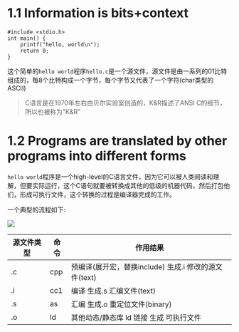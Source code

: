# 1.1 Information is bits+context

```
#include <stdio.h>
int main() {
	printf("hello, world\n");
	return 0;
}
```

这个简单的`hello world`程序`hello.c`是一个源文件，源文件是由一系列的01比特组成的，每8个比特构成一个字节，每个字节又代表了一个字符(char类型的ASCII)

> C语言是在1970年左右由贝尔实验室创造的，K&R描述了ANSI C的细节，所以也被称为"K&R"

# 1.2 Programs are translated by other programs into different forms

`hello world`程序是一个high-level的C语言文件，因为它可以被人类阅读和理解，但要实际运行，这个C语句就要被转换成其他的低级的机器代码，然后打包他们，形成可执行文件，这个转换的过程是编译器完成的工作。

一个典型的流程如下:

![](/img/compilation_system.PNG)

|源文件类型 | 命令 | 作用结果 |
| ---- | ----- | ---------- |
|.c  |cpp |预编译(展开宏，替换include) 生成.i 修改的源文件(text) |
|.i  |cc1 |编译 生成.s 汇编文件(text) |
|.s  |as  |汇编 生成.o 重定位文件(binary) |
|.o  |ld  | 其他动态/静态库 ld 链接 生成 可执行文件 |








